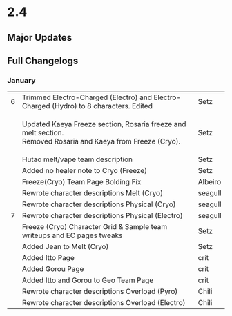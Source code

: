 # 2.4

## Major Updates

## Full Changelogs

### January

|   |                                                                                                                        |         |
| - | ---------------------------------------------------------------------------------------------------------------------- | ------- |
| 6 | Trimmed Electro-Charged (Electro) and Electro-Charged (Hydro) to 8 characters. Edited                                  | Setz    |
|   | <p>Updated Kaeya Freeze section, Rosaria freeze and melt section.<br>Removed Rosaria and Kaeya from Freeze (Cryo).</p> | Setz    |
|   | Hutao melt/vape team description                                                                                       | Setz    |
|   | Added no healer note to Cryo (Freeze)                                                                                  | Setz    |
|   | Freeze(Cryo) Team Page Bolding Fix                                                                                     | Albeiro |
|   | Rewrote character descriptions Melt (Cryo)                                                                             | seagull |
|   | Rewrote character descriptions Physical (Cryo)                                                                         | seagull |
| 7 | Rewrote character descriptions Physical (Electro)                                                                      | seagull |
|   | Freeze (Cryo) Character Grid & Sample team writeups and EC pages tweaks                                                | Setz    |
|   | Added Jean to Melt (Cryo)                                                                                              | Setz    |
|   | Added Itto Page                                                                                                        | crit    |
|   | Added Gorou Page                                                                                                       | crit    |
|   | Added Itto and Gorou to Geo Team Page                                                                                  | crit    |
|   | Rewrote character descriptions Overload (Pyro)                                                                         | Chili   |
|   | Rewrote character descriptions Overload (Electro)                                                                      | Chili   |

